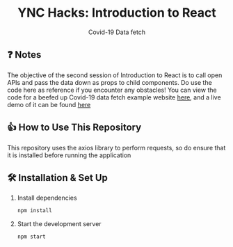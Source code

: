 <h1 align="center">
  YNC Hacks: Introduction to React
</h1>
<p align="center">
  Covid-19 Data fetch
</p>

## ❓ Notes

The objective of the second session of Introduction to React is to call open APIs and pass the data down as props to child components. Do use the code here as reference if you encounter any obstacles! You can view the code for a beefed up Covid-19 data fetch example website [here](https://github.com/leonardtng/fancy-covid-data), and a live demo of it can be found [here](http://fancy-covid-data.s3-website-ap-southeast-1.amazonaws.com/)

## 👍 How to Use This Repository

This repository uses the axios library to perform requests, so do ensure that it is installed before running the application

## 🛠 Installation & Set Up

1. Install dependencies

   ```sh
   npm install
   ```

2. Start the development server

   ```sh
   npm start
   ```

